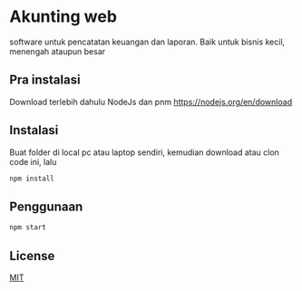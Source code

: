 # Akunting web

software untuk pencatatan keuangan dan laporan. Baik untuk bisnis kecil, menengah ataupun besar

## Pra instalasi

Download terlebih dahulu NodeJs dan pnm https://nodejs.org/en/download

## Instalasi

Buat folder di local pc atau laptop sendiri, kemudian download atau clon code ini, lalu 

```bash
npm install
```

## Penggunaan

```bash
npm start
```

## License

[MIT](https://choosealicense.com/licenses/mit/)

